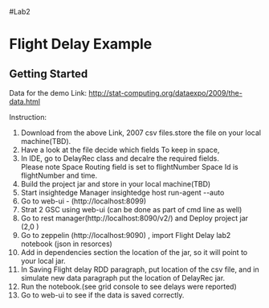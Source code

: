 #Lab2

# Flight Delay Example
## Getting Started


Data for the demo
Link:  http://stat-computing.org/dataexpo/2009/the-data.html

Instruction:
1. Download from the above Link, 2007 csv files.store the file on your local machine(TBD).
2. Have a look at the file decide which fields To keep in space,
3. In IDE, go to DelayRec class and decalre the required fields.  
   Please note Space Routing field is set to flightNumber
   Space Id is flightNumber and time. 
4. Build the project jar and store in your local machine(TBD)
2. Start insightedge Manager 
    insightedge host run-agent --auto    
3. Go to web-ui - (http://localhost:8099)
4. Strat 2 GSC using web-ui (can be done as part of cmd line as well)
6. Go to rest manager(http://localhost:8090/v2/) and Deploy project jar (2,0 )
7. Go to zeppelin (http://localhost:9090) , import Flight Delay lab2 notebook (json in resorces)
8. Add in dependencies section the location of the jar, so it will point to your local jar.
9. In Saving Flight delay RDD paragraph, put location of the csv file,  and in simulate new data paragraph put the location of DelayRec jar.
10. Run the notebook.(see grid console to see delays were reported)
11. Go to web-ui to see if the data is saved correctly.


